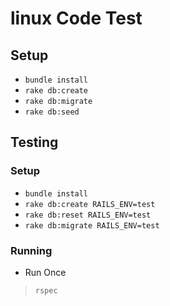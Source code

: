 # linux Code Test

## Setup

- ```bundle install```
- ```rake db:create```
- ```rake db:migrate```
- ```rake db:seed```

## Testing

### Setup

- ``bundle install``
- ``rake db:create RAILS_ENV=test``
- ``rake db:reset RAILS_ENV=test``
- ``rake db:migrate RAILS_ENV=test``

### Running

- Run Once

> ``rspec``